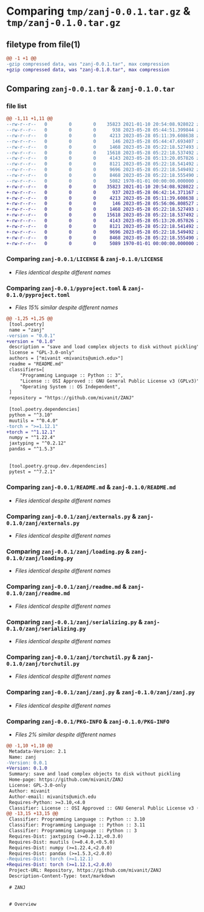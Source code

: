 # Comparing `tmp/zanj-0.0.1.tar.gz` & `tmp/zanj-0.1.0.tar.gz`

## filetype from file(1)

```diff
@@ -1 +1 @@
-gzip compressed data, was "zanj-0.0.1.tar", max compression
+gzip compressed data, was "zanj-0.1.0.tar", max compression
```

## Comparing `zanj-0.0.1.tar` & `zanj-0.1.0.tar`

### file list

```diff
@@ -1,11 +1,11 @@
--rw-r--r--   0        0        0    35823 2021-01-10 20:54:08.928022 zanj-0.0.1/LICENSE
--rw-r--r--   0        0        0      938 2023-05-28 05:44:51.399844 zanj-0.0.1/pyproject.toml
--rw-r--r--   0        0        0     4213 2023-05-28 05:11:39.608638 zanj-0.0.1/README.md
--rw-r--r--   0        0        0      146 2023-05-28 05:44:47.693407 zanj-0.0.1/zanj/__init__.py
--rw-r--r--   0        0        0     1468 2023-05-28 05:22:18.527493 zanj-0.0.1/zanj/externals.py
--rw-r--r--   0        0        0    15618 2023-05-28 05:22:18.537492 zanj-0.0.1/zanj/loading.py
--rw-r--r--   0        0        0     4143 2023-05-28 05:13:20.057826 zanj-0.0.1/zanj/readme.md
--rw-r--r--   0        0        0     8121 2023-05-28 05:22:18.541492 zanj-0.0.1/zanj/serializing.py
--rw-r--r--   0        0        0     9696 2023-05-28 05:22:18.549492 zanj-0.0.1/zanj/torchutil.py
--rw-r--r--   0        0        0     8468 2023-05-28 05:22:18.555490 zanj-0.0.1/zanj/zanj.py
--rw-r--r--   0        0        0     5082 1970-01-01 00:00:00.000000 zanj-0.0.1/PKG-INFO
+-rw-r--r--   0        0        0    35823 2021-01-10 20:54:08.928022 zanj-0.1.0/LICENSE
+-rw-r--r--   0        0        0      937 2023-05-28 06:42:14.371167 zanj-0.1.0/pyproject.toml
+-rw-r--r--   0        0        0     4213 2023-05-28 05:11:39.608638 zanj-0.1.0/README.md
+-rw-r--r--   0        0        0      146 2023-05-28 05:56:06.808527 zanj-0.1.0/zanj/__init__.py
+-rw-r--r--   0        0        0     1468 2023-05-28 05:22:18.527493 zanj-0.1.0/zanj/externals.py
+-rw-r--r--   0        0        0    15618 2023-05-28 05:22:18.537492 zanj-0.1.0/zanj/loading.py
+-rw-r--r--   0        0        0     4143 2023-05-28 05:13:20.057826 zanj-0.1.0/zanj/readme.md
+-rw-r--r--   0        0        0     8121 2023-05-28 05:22:18.541492 zanj-0.1.0/zanj/serializing.py
+-rw-r--r--   0        0        0     9696 2023-05-28 05:22:18.549492 zanj-0.1.0/zanj/torchutil.py
+-rw-r--r--   0        0        0     8468 2023-05-28 05:22:18.555490 zanj-0.1.0/zanj/zanj.py
+-rw-r--r--   0        0        0     5089 1970-01-01 00:00:00.000000 zanj-0.1.0/PKG-INFO
```

### Comparing `zanj-0.0.1/LICENSE` & `zanj-0.1.0/LICENSE`

 * *Files identical despite different names*

### Comparing `zanj-0.0.1/pyproject.toml` & `zanj-0.1.0/pyproject.toml`

 * *Files 15% similar despite different names*

```diff
@@ -1,25 +1,25 @@
 [tool.poetry]
 name = "zanj"
-version = "0.0.1"
+version = "0.1.0"
 description = "save and load complex objects to disk without pickling"
 license = "GPL-3.0-only"
 authors = ["mivanit <mivanits@umich.edu>"]
 readme = "README.md"
 classifiers=[
     "Programming Language :: Python :: 3",
     "License :: OSI Approved :: GNU General Public License v3 (GPLv3)",
     "Operating System :: OS Independent",
 ]
 repository = "https://github.com/mivanit/ZANJ"
 
 [tool.poetry.dependencies]
 python = "^3.10"
 muutils = "^0.4.0"
-torch = ">=1.12.1"
+torch = "^1.12.1"
 numpy = "^1.22.4"
 jaxtyping = "^0.2.12"
 pandas = "^1.5.3"
 
 
 [tool.poetry.group.dev.dependencies]
 pytest = "^7.2.1"
```

### Comparing `zanj-0.0.1/README.md` & `zanj-0.1.0/README.md`

 * *Files identical despite different names*

### Comparing `zanj-0.0.1/zanj/externals.py` & `zanj-0.1.0/zanj/externals.py`

 * *Files identical despite different names*

### Comparing `zanj-0.0.1/zanj/loading.py` & `zanj-0.1.0/zanj/loading.py`

 * *Files identical despite different names*

### Comparing `zanj-0.0.1/zanj/readme.md` & `zanj-0.1.0/zanj/readme.md`

 * *Files identical despite different names*

### Comparing `zanj-0.0.1/zanj/serializing.py` & `zanj-0.1.0/zanj/serializing.py`

 * *Files identical despite different names*

### Comparing `zanj-0.0.1/zanj/torchutil.py` & `zanj-0.1.0/zanj/torchutil.py`

 * *Files identical despite different names*

### Comparing `zanj-0.0.1/zanj/zanj.py` & `zanj-0.1.0/zanj/zanj.py`

 * *Files identical despite different names*

### Comparing `zanj-0.0.1/PKG-INFO` & `zanj-0.1.0/PKG-INFO`

 * *Files 2% similar despite different names*

```diff
@@ -1,10 +1,10 @@
 Metadata-Version: 2.1
 Name: zanj
-Version: 0.0.1
+Version: 0.1.0
 Summary: save and load complex objects to disk without pickling
 Home-page: https://github.com/mivanit/ZANJ
 License: GPL-3.0-only
 Author: mivanit
 Author-email: mivanits@umich.edu
 Requires-Python: >=3.10,<4.0
 Classifier: License :: OSI Approved :: GNU General Public License v3 (GPLv3)
@@ -13,15 +13,15 @@
 Classifier: Programming Language :: Python :: 3.10
 Classifier: Programming Language :: Python :: 3.11
 Classifier: Programming Language :: Python :: 3
 Requires-Dist: jaxtyping (>=0.2.12,<0.3.0)
 Requires-Dist: muutils (>=0.4.0,<0.5.0)
 Requires-Dist: numpy (>=1.22.4,<2.0.0)
 Requires-Dist: pandas (>=1.5.3,<2.0.0)
-Requires-Dist: torch (>=1.12.1)
+Requires-Dist: torch (>=1.12.1,<2.0.0)
 Project-URL: Repository, https://github.com/mivanit/ZANJ
 Description-Content-Type: text/markdown
 
 # ZANJ
 
 
 # Overview
```

